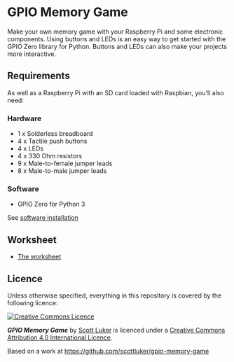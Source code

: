 # GPIO Memory Game

Make your own memory game with your Raspberry Pi and some electronic components. Using buttons and LEDs is an easy way to get started with the GPIO Zero library for Python. Buttons and LEDs can also make your projects more interactive.

## Requirements

As well as a Raspberry Pi with an SD card loaded with Raspbian, you'll also need:

### Hardware

- 1 x Solderless breadboard
- 4 x Tactile push buttons
- 4 x LEDs
- 4 x 330 Ohm resistors
- 9 x Male-to-female jumper leads
- 8 x Male-to-male jumper leads

### Software

- GPIO Zero for Python 3

See [software installation](software.md)

## Worksheet

- [The worksheet](worksheet.md)

## Licence

Unless otherwise specified, everything in this repository is covered by the following licence:

[![Creative Commons Licence](http://i.creativecommons.org/l/by-sa/4.0/88x31.png)](http://creativecommons.org/licenses/by-sa/4.0/)

***GPIO Memory Game*** by [Scott Luker](https://github.com/scottluker) is licenced under a [Creative Commons Attribution 4.0 International Licence](http://creativecommons.org/licenses/by-sa/4.0/).

Based on a work at https://github.com/scottluker/gpio-memory-game
